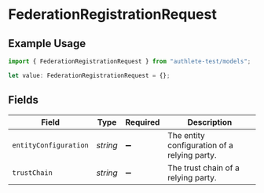 # FederationRegistrationRequest

## Example Usage

```typescript
import { FederationRegistrationRequest } from "authlete-test/models";

let value: FederationRegistrationRequest = {};
```

## Fields

| Field                                         | Type                                          | Required                                      | Description                                   |
| --------------------------------------------- | --------------------------------------------- | --------------------------------------------- | --------------------------------------------- |
| `entityConfiguration`                         | *string*                                      | :heavy_minus_sign:                            | The entity configuration of a relying party.<br/> |
| `trustChain`                                  | *string*                                      | :heavy_minus_sign:                            | The trust chain of a relying party.<br/>      |